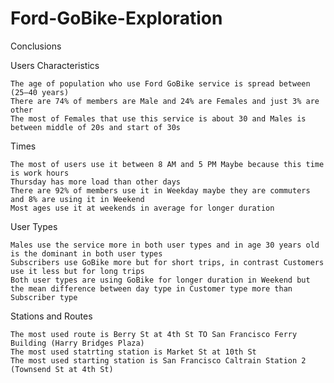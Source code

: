 # Ford-GoBike-Exploration


Conclusions

Users Characteristics

    The age of population who use Ford GoBike service is spread between (25–40 years)
    There are 74% of members are Male and 24% are Females and just 3% are other
    The most of Females that use this service is about 30 and Males is between middle of 20s and start of 30s

Times

    The most of users use it between 8 AM and 5 PM Maybe because this time is work hours
    Thursday has more load than other days
    There are 92% of members use it in Weekday maybe they are commuters and 8% are using it in Weekend
    Most ages use it at weekends in average for longer duration

User Types

    Males use the service more in both user types and in age 30 years old is the dominant in both user types
    Subscribers use GoBike more but for short trips, in contrast Customers use it less but for long trips
    Both user types are using GoBike for longer duration in Weekend but the mean difference between day type in Customer type more than Subscriber type

Stations and Routes

    The most used route is Berry St at 4th St TO San Francisco Ferry Building (Harry Bridges Plaza)
    The most used statrting station is Market St at 10th St
    The most used starting station is San Francisco Caltrain Station 2 (Townsend St at 4th St)


